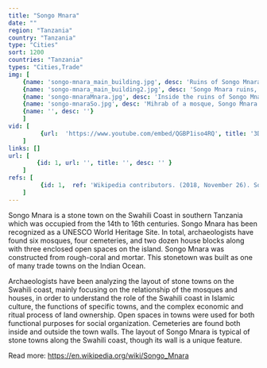```yaml
---
title: "Songo Mnara"
date: ""
region: "Tanzania"
country: "Tanzania" 
type: "Cities"
sort: 1200
countries: "Tanzania"
types: "Cities,Trade"
img: [
    {name: 'songo-mnara_main_building.jpg', desc: 'Ruins of Songo Mnara, inside the main building Tanzania'},
    {name: 'songo-mnara_main_building2.jpg', desc: 'Songo Mnara ruins, Tanzania main building'},
    {name: 'songo-mnaraMnara.jpg', desc: 'Inside the ruins of Songo Mnara Tanzania'},
    {name: 'songo-mnaraSo.jpg', desc: 'Mihrab of a mosque, Songo Mnara Tanzania'},
    {name: '', desc: ''}
    ]
vid: [
         {url:  'https://www.youtube.com/embed/QGBP1iso4RQ', title: '3D Animation of the Palace in Songo Mnara'}
    ]
links: []
url: [
        {id: 1, url: '', title: '', desc: '' }
    ]
refs: [
         {id: 1,  ref: 'Wikipedia contributors. (2018, November 26). Songo Mnara. In Wikipedia, The Free Encyclopedia. Retrieved 21:29, February 3, 2019, from ', url: 'https://en.wikipedia.org/w/index.php?title=Songo_Mnara&oldid=870728985'}
    ]
---
```

Songo Mnara is a stone town on the Swahili Coast in southern Tanzania which was occupied from the 14th to 16th centuries. Songo Mnara has been recognized as a UNESCO World Heritage Site. In total, archaeologists have found six mosques, four cemeteries, and two dozen house blocks along with three enclosed open spaces on the island. Songo Mnara was constructed from rough-coral and mortar. This stonetown was built as one of many trade towns on the Indian Ocean.

Archaeologists have been analyzing the layout of stone towns on the Swahili coast, mainly focusing on the relationship of the mosques and houses, in order to understand the role of the Swahili coast in Islamic culture, the functions of specific towns, and the complex economic and ritual process of land ownership. Open spaces in towns were used for both functional purposes for social organization. Cemeteries are found both inside and outside the town walls. The layout of Songo Mnara is typical of stone towns along the Swahili coast, though its wall is a unique feature.

Read more:
https://en.wikipedia.org/wiki/Songo_Mnara